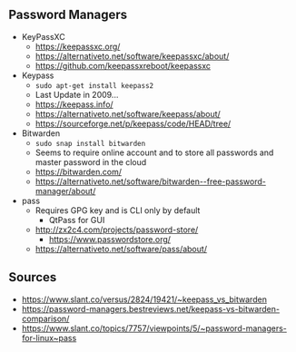 ## Password Managers

- KeyPassXC
  - https://keepassxc.org/
  - https://alternativeto.net/software/keepassxc/about/
  - https://github.com/keepassxreboot/keepassxc
- Keypass
  - `sudo apt-get install keepass2`
  - Last Update in 2009...
  - https://keepass.info/
  - https://alternativeto.net/software/keepass/about/
  - https://sourceforge.net/p/keepass/code/HEAD/tree/
- Bitwarden
  - `sudo snap install bitwarden`
  - Seems to require online account and to store all passwords and master password in the cloud
  - https://bitwarden.com/
  - https://alternativeto.net/software/bitwarden--free-password-manager/about/
- pass 
  - Requires GPG key and is CLI only by default
    - QtPass for GUI
  - http://zx2c4.com/projects/password-store/
    - https://www.passwordstore.org/
  - https://alternativeto.net/software/pass/about/ 


## Sources

- https://www.slant.co/versus/2824/19421/~keepass_vs_bitwarden
- https://password-managers.bestreviews.net/keepass-vs-bitwarden-comparison/
- https://www.slant.co/topics/7757/viewpoints/5/~password-managers-for-linux~pass
